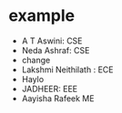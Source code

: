# example
- A T Aswini: CSE
- Neda Ashraf: CSE
- change
- Lakshmi Neithilath : ECE
- Haylo
- JADHEER: EEE
- Aayisha Rafeek ME
